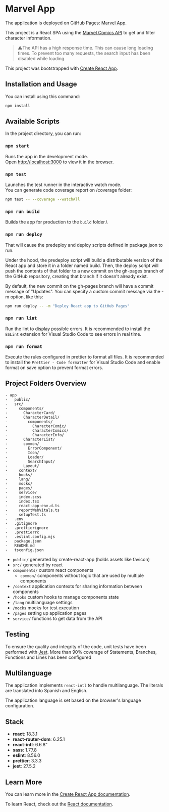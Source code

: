 # Marvel App

The application is deployed on GitHub Pages: [Marvel App](https://eloycs1.github.io/marvel-app/).

This project is a React SPA using the [Marvel Comics API](https://developer.marvel.com/documentation/getting_started) to get and filter character information.

> ⚠️The API has a high response time. This can cause long loading times. To prevent too many requests, the search input has been disabled while loading.

This project was bootstrapped with [Create React App](https://github.com/facebook/create-react-app).

## Installation and Usage

You can install using this command:

```bash
npm install
```

## Available Scripts

In the project directory, you can run:

### `npm start`

Runs the app in the development mode.\
Open [http://localhost:3000](http://localhost:3000) to view it in the browser.

### `npm test`

Launches the test runner in the interactive watch mode.\
You can generate code coverage report on /coverage folder:

```bash
npm test -- --coverage --watchAll
```

### `npm run build`

Builds the app for production to the `build` folder.\

### `npm run deploy`

That will cause the predeploy and deploy scripts defined in package.json to run.

Under the hood, the predeploy script will build a distributable version of the React app and store it in a folder named build. Then, the deploy script will push the contents of that folder to a new commit on the gh-pages branch of the GitHub repository, creating that branch if it doesn't already exist.

By default, the new commit on the gh-pages branch will have a commit message of "Updates". You can specify a custom commit message via the -m option, like this:

```bash
npm run deploy -- -m "Deploy React app to GitHub Pages"
```

### `npm run lint`

Run the lint to display possible errors. It is recommended to install the `ESLint` extension for Visual Studio Code to see errors in real time.

### `npm run format`

Execute the rules configured in prettier to format all files. It is recommended to install the `Prettier - Code formatter` for Visual Studio Code and enable format on save option to prevent format errors.

## Project Folders Overview

```
- app
-   public/
-   src/
-     components/
-       CharacterCard/
-       CharacterDetail/
-         components/
-           CharacterComic/
-           CharacterComics/
-           CharacterInfo/
-       CharacterList/
-       common/
-         ErrorComponent/
-         Icon/
-         Loader/
-         SearchInput/
-       Layout/
-     context/
-     hooks/
-     lang/
-     mocks/
-     pages/
-     service/
-     index.scss
-     index.tsx
-     react-app-env.d.ts
-     reportWebVitals.ts
-     setupTest.ts
-   .env
-   .gitignore
-   .prettierignore
-   .prettierrc
-   .eslint.config.mjs
-   package.json
-   README.md
-   tsconfig.json
```

- `public/` generated by create-react-app (holds assets like favicon)
- `src/` generated by react
- `components/` custom react components
  - `common/` components without logic that are used by multiple components
- `/context` application contexts for sharing information between components
- `/hooks` custom hooks to manage components state
- `/lang` multilanguage settings
- `/mocks` mocks for test execution
- `/pages` setting up application pages
- `service/` functions to get data from the API

## Testing

To ensure the quality and integrity of the code, unit tests have been performed with [Jest](https://jestjs.io/docs/tutorial-react). More than 90% coverage of Statements, Branches, Functions and Lines has been configured

## Multilanguage

The application implements `react-intl` to handle multilanguage. The literals are translated into Spanish and English.

The application language is set based on the browser's language configuration.

## Stack

- **react**: 18.3.1
- **react-router-dom**: 6.25.1
- **react-intl**: 6.6.8"
- **sass**: 1.77.8
- **eslint**: 8.56.0
- **prettier**: 3.3.3
- **jest**: 27.5.2

## Learn More

You can learn more in the [Create React App documentation](https://facebook.github.io/create-react-app/docs/getting-started).

To learn React, check out the [React documentation](https://reactjs.org/).
